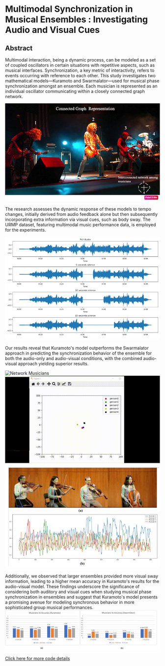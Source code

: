 # Multimodal Synchronization in Musical Ensembles :  Investigating Audio and Visual Cues

## Abstract

Multimodal interaction, being a dynamic process, can be modeled as a set of coupled oscillators in certain situations with repetitive aspects, such as musical interfaces. Synchronization, a key metric of interactivity, refers to events occurring with reference to each other. This study investigates two mathematical models—Kuramoto and Swarmalator—used for musical phase synchronization amongst an ensemble. Each musician is represented as an individual oscillator communicating within a closely connected graph network.

![Network Musicians](image/Fig1.jpg)

The research assesses the dynamic response of these models to tempo changes, initially derived from audio feedback alone but then subsequently incorporating extra information via visual cues, such as body sway. The URMP dataset, featuring multimodal music performance data, is employed for the experiments.

![Network Musicians](image/Fig4.png)


 Our results reveal that Kuramoto's model outperforms the Swarmalator approach in predicting the synchronization behavior of the ensemble for both the audio-only and audio-visual conditions, with the combined audio-visual approach yielding superior results.

![Network Musicians](image/pose%20estimation.gif)
![Network Musicians](image/Phase%20Oscillator.gif)
![Network Musicians](image/Fig5.png)


Additionally, we observed that larger ensembles provided more visual sway information, leading to a higher mean accuracy in Kuramoto's results for the audio-visual model. These findings underscore the significance of considering both auditory and visual cues when studying musical phase synchronization in ensembles and suggest that Kuramoto's model presents a promising avenue for modeling synchronous behavior in more sophisticated group musical performances.
![Network Musicians](image/Fig7.png)

[Click here for more code details](Code_explaination.md)

